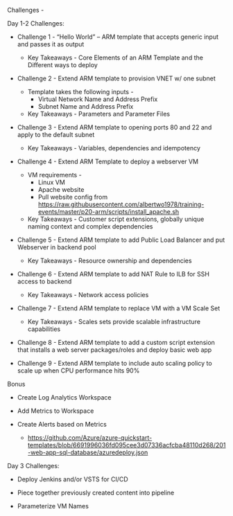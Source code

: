 Challenges - 

Day 1-2 Challenges:
+	Challenge 1 - “Hello World” – ARM template that accepts generic input and passes it as output
    +   Key Takeaways - Core Elements of an ARM Template and the Different ways to deploy 
 
+	Challenge 2 - Extend ARM template to provision VNET w/ one subnet 
    +	Template takes the following inputs - 
        +	Virtual Network Name and Address Prefix
        +	Subnet Name and Address Prefix
    +   Key Takeaways - Parameters and Parameter Files
 
+	Challenge 3 - Extend ARM template to opening ports 80 and 22 and apply to the default subnet
    +   Key Takeaways - Variables, dependencies and idempotency

+	Challenge 4 - Extend ARM Template to deploy a webserver VM
    +   VM requirements -
        +   Linux VM
        +   Apache website
        +   Pull website config from https://raw.githubusercontent.com/albertwo1978/training-events/master/p20-arm/scripts/install_apache.sh
    +   Key Takeaways - Customer script extensions, globally unique naming context and complex dependencies
 
+	Challenge 5 - Extend ARM template to add Public Load Balancer and put Webserver in backend pool
    +   Key Takeaways - Resource ownership and dependencies
 
+	Challenge 6 - Extend ARM template to add NAT Rule to ILB for SSH access to backend
    +   Key Takeaways - Network access policies
 
+	Challenge 7 - Extend ARM template to replace VM with a VM Scale Set 
    +   Key Takeaways - Scales sets provide scalable infrastructure capabilities

+	Challenge 8 - Extend ARM template to add a custom script extension that installs a web server packages/roles and deploy basic web app 

+	Challenge 9 - Extend ARM template to include auto scaling policy to scale up when CPU performance hits 90%

Bonus
+	Create Log Analytics Workspace
 
+	Add Metrics to Workspace
 
+	Create Alerts based on Metrics
    +   https://github.com/Azure/azure-quickstart-templates/blob/6691996036fd095cee3d07336acfcba48110d268/201-web-app-sql-database/azuredeploy.json 
 
Day 3 Challenges:  
+	Deploy Jenkins and/or VSTS for CI/CD
 
+	Piece together previously created content into pipeline
 
+	Parameterize VM Names

